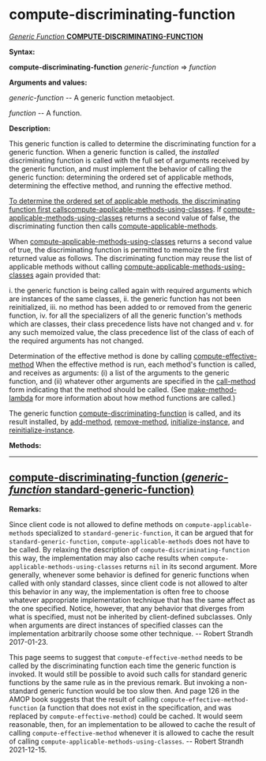 compute-discriminating-function
===============================

[*Generic Function* **COMPUTE-DISCRIMINATING-FUNCTION**]()

**Syntax:**

**compute-discriminating-function** *generic-function* => *function*

**Arguments and values:**

*generic-function* -- A generic function metaobject.

*function* -- A function.

**Description:**

This generic function is called to determine the discriminating function for a generic function. When a generic function is called, the *installed* discriminating function is called with the full set of arguments received by the generic function, and must implement the behavior of calling the generic function: determining the ordered set of applicable methods, determining the effective method, and running the effective method.

[To determine the ordered set of applicable methods, the discriminating function first calls]()[compute-applicable-methods-using-classes](compute-applicable-methods-using-classes.md). If [compute-applicable-methods-using-classes](compute-applicable-methods-using-classes.md) returns a second value of false, the discriminating function then calls [compute-applicable-methods](compute-applicable-methods.md).

When [compute-applicable-methods-using-classes](compute-applicable-methods-using-classes.md) returns a second value of true, the discriminating function is permitted to memoize the first returned value as follows. The discriminating function may reuse the list of applicable methods without calling [compute-applicable-methods-using-classes](compute-applicable-methods-using-classes.md) again provided that:

i.  the generic function is being called again with required arguments which are instances of the same classes,
ii. the generic function has not been reinitialized,
iii. no method has been added to or removed from the generic function,
iv. for all the specializers of all the generic function's methods which are classes, their class precedence lists have not changed and
v.  for any such memoized value, the class precedence list of the class of each of the required arguments has not changed.

Determination of the effective method is done by calling [compute-effective-method](compute-effective-method.md) When the effective method is run, each method's function is called, and receives as arguments: (i) a list of the arguments to the generic function, and (ii) whatever other arguments are specified in the [call-method](call-method.md) form indicating that the method should be called. (See [make-method-lambda](make-method-lambda.md) for more information about how method functions are called.)

The generic function [compute-discriminating-function](compute-discriminating-function.md) is called, and its result installed, by [add-method](add-method.md), [remove-method](remove-method.md), [initialize-instance](initialize-instance.md), and [reinitialize-instance](reinitialize-instance.md).

**Methods:**

  ----------------------------------------------------------------------------------------------------------------------------------------------------
  [**compute-discriminating-function** (*generic-function* standard-generic-function)](compute-discriminating-function-standard-generic-function.md)
  ----------------------------------------------------------------------------------------------------------------------------------------------------

**Remarks:**

Since client code is not allowed to define methods on `compute-applicable-methods` specialized to `standard-generic-function`, it can be argued that for `standard-generic-function`, `compute-applicable-methods` does not have to be called. By relaxing the description of `compute-discriminating-function` this way, the implementation may also cache results when `compute-applicable-methods-using-classes` returns `nil` in its second argument. More generally, whenever some behavior is defined for generic functions when called with only standard classes, since client code is not allowed to alter this behavior in any way, the implementation is often free to choose whatever appropriate implementation technique that has the same affect as the one specified. Notice, however, that any behavior that diverges from what is specified, must not be inherited by client-defined subclasses. Only when arguments are direct instances of specified classes can the implementation arbitrarily choose some other technique. -- Robert Strandh 2017-01-23.

This page seems to suggest that `compute-effective-method` needs to be called by the discriminating function each time the generic function is invoked. It would still be possible to avoid such calls for standard generic functions by the same rule as in the previous remark. But invoking a non-standard generic function would be too slow then. And page 126 in the AMOP book suggests that the result of calling `compute-effective-method-function` (a function that does not exist in the specification, and was replaced by `compute-effective-method`) could be cached. It would seem reasonable, then, for an implementation to be allowed to cache the result of calling `compute-effective-method` whenever it is allowed to cache the result of calling `compute-applicable-methods-using-classes`. -- Robert Strandh 2021-12-15.

